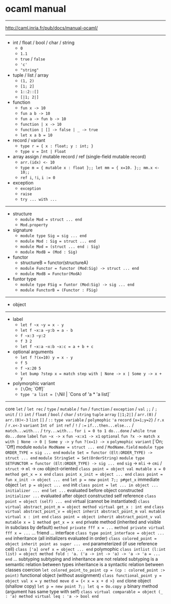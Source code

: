 # ocaml manual

---

http://caml.inria.fr/pub/docs/manual-ocaml/

---

- int / float / bool / char / string
    - `0`
    - `1.1`
    - `true` / `false`
    - `'c'`
    - `"string"`
- tuple / list / array
    - `(1, 2)`
    - `[1; 2]`
    - `1::2::[]`
    - `[|1; 2|]`
- function
    - `fun x -> 10`
    - `fun a b -> 10`
    - `fun a -> fun b -> 10`
    - `function | x -> 10`
    - `function | [] -> false | _ -> true`
    - `let x a b = 10`
- record / variant
    - `type r = { x : float; y : int; }`
    - `type v = Int | Float`
- array assign / mutable record / ref (single-field mutable record)
    - `arr.(idx) <- 10`
    - `type m = { mutable x : float };; let mm = { x=10. };; mm.x <- 10;;`
    - `ref i`, `!i`, `i := 0`
- exception
    - `exception`
    - `raise`
    - `try ... with ...`

---

- structure
    - `module Mod = struct ... end`
    - `Mod.property`
- signature
    - `module type Sig = sig ... end`
    - `module Mod : Sig = struct ... end`
    - `module Mod = (struct ... end : Sig)`
    - `module ModB = (Mod : Sig)`
- functor
    - structureB = functor(structureA)
    - `module Functor = functor (Mod:Sig) -> struct ... end`
    - `module ModB = Functor(ModA)`
- funtor type
    - `module type FSig = funtor (Mod:Sig) -> sig ... end`
    - `module FunctorB = (Functor : FSig)`

---

- object

---

- label
    - `let f ~x ~y = x - y`
    - `let f ~x:a ~y:b = a - b`
    - `f ~x:3 ~y:2`
    - `f 3 2`
    - `let f ~x:a ~x:b ~x:c = a + b + c`
- optional arguments
    - `let f ?(x=10) y = x - y`
    - `f 5`
    - `f ~x:20 5`
    - `let bump ?step x = match step with | None -> x | Some y -> x + y`
- polymorphic variant
    - `[\`On; \`Off]`
    - `type 'a list = [\`Nil | \`Cons of 'a * 'a list]`

---

core
    `let` / `let rec` / `type` / `mutable` / `fun` / `function` / `exception` / `val`
    `;;` / `;`
    `unit` / `()`
    `int` / `float` / `bool` / `char` / `string`
    `tuple`
    `array`
        `[|1;2|]` / `arr.(0)` / `arr.(0)<-3`
    `list`
        `[]` / `::`
    `type variable` / `polymophic`
        `'a`
    `record`
        `{x=1;y=2}` / `r.x` / `r.x<-3`
    `variant`
        `Int of int`
    `ref` / `!` / `:=`
    `if...then...else...` / `match...with...` / `try...with...`
    `for i = 0 to 1 do...done` / `while true do...done`
    `label`
        `fun ~x -> x`
        `fun ~x:x1 -> x1`
    `optional`
        `fun ?x -> match x with | None -> 0 | Some y -> y`
        `fun ?(x=1) -> x`
    `polymophic variant`
        [\`On; \`Off]
module
    `module ModName = struct ... end` / `ModName.field`
    `module type ORDER_TYPE = sig ... end`
    `module Set = functor (Elt:ORDER_TYPE) -> struct ... end`
        `module StringSet = Set(OrderString)`
    `module type SETFUNCTOR = functor (Elt:ORDER_TYPE) -> sig ... end`
    `sig` -> `mli` -> `cmi` / `struct` -> `ml` -> `cmo`
object-oriented
    `class point = object val mutable x = 0 method get_x = x end`
    `class point x_init = object ... end`
    `class point = fun x_init -> object ... end`
    `let p = new point 7;; p#get_x`
    immediate object
        `let p = object ... end`
    init
        `class point = let ... in object ... initializer ... end`
        `let ...` evaluated before object constructed
        `initializer ...` evaluated after object constructed
    self reference
        `class point = object (self) ... end`
    virtual (cannot be instantiated)
        `class virtual abstract_point_m = object method virtual get_x : int end`
        `class virtual abstract_point_v = object inherit abstract_point_m val mutable virtual x : int end`
        `class point = object inherit abstract_point_v val mutable x = 1 method get_x = x end`
    private method (inherited and visible in subclass by default)
        `method private fff x = ...`
        `method private virtual fff x = ...`
        ...
    friend
        ...
    interface
        `class type point_interface = object ... end`
    inheritance (all initializers evaluated in order)
        `class colored_point = object inherit point as super ... end`
    parameterized (if use reference cell)
        `class ['a] oref x = object ... end`
    polymophic
        `class intlist (l:int list) = object method fold : 'a. ('a -> int -> 'a) -> 'a -> 'a = ... end`
        ...
    subtyping
        subtyping and inheritance are not related
            subtyping is a semantic relation between types
            inheritance is a syntactic relation between classes
        coercion
            `let colored_point_to_point cp = (cp : colored_point :> point)`
    functional object (without assignment)
        `class functional_point y = object val x = y method move d = {< x = x + d >} end`
    clone object (shallow copy)
        `let p = new point 7;; let q = Oo.copy p`
    binary method (argument has same type with self)
        `class virtual comparable = object (_ : 'a) method virtual leq : 'a -> bool end`
